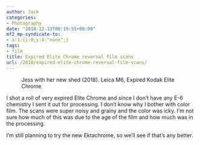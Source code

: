 ```yaml
---
author: Jack
categories:
- Photography
date: "2018-12-13T00:19:55+00:00"
mf2_mp-syndicate-to:
- a:1:{i:0;s:4:"none";}
tags:
- film
title: Expired Elite Chrome reversal film scans
url: /2018/expired-elite-chrome-reversal-film-scans/
---
```

 <figure class="wp-block-image"><img src="/img/2018/12/2018-Roll-011_08-Jess-and-her-new-shed-1024x679.jpg" alt="" class="wp-image-2137" srcset="/img/2018/12/2018-Roll-011_08-Jess-and-her-new-shed-1024x679.jpg 1024w, /img/2018/12/2018-Roll-011_08-Jess-and-her-new-shed-300x199.jpg 300w, /img/2018/12/2018-Roll-011_08-Jess-and-her-new-shed-768x509.jpg 768w, /img/2018/12/2018-Roll-011_08-Jess-and-her-new-shed.jpg 1545w" sizes="(max-width: 1024px) 100vw, 1024px" /><figcaption>Jess with her new shed (2018). Leica M6, Expired Kodak Elite Chrome</figcaption></figure> 

I shot a roll of very expired Elite Chrome and since I don&#8217;t have any E-6 chemistry I sent it out for processing. I don&#8217;t know why I bother with color film. The scans were super noisy and grainy and the color was icky. I&#8217;m not sure how much of this was due to the age of the film and how much was in the processing. 

I&#8217;m still planning to try the new Ektachrome, so we&#8217;ll see if that&#8217;s any better.